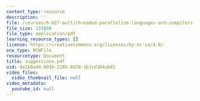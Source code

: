 ```yaml
---
content_type: resource
description: ''
file: /courses/6-827-multithreaded-parallelism-languages-and-compilers-fall-2002/de2b0ad4601622858d781b1cd104ab81_suggestions.pdf
file_size: 133060
file_type: application/pdf
learning_resource_types: []
license: https://creativecommons.org/licenses/by-nc-sa/4.0/
ocw_type: OCWFile
resourcetype: Document
title: suggestions.pdf
uid: de2b0ad4-6016-2285-8d78-1b1cd104ab81
video_files:
  video_thumbnail_file: null
video_metadata:
  youtube_id: null
---
```


